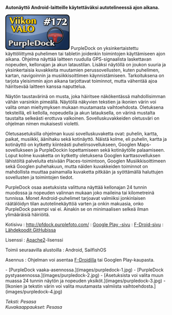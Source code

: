 <!--
Title: PurpleDock
Week: 4x16
Number: 172
Date: 2014/04/13
Pageimage: valo172-purpledock.png
Tags: Android,SailfishOS,Navigointi
-->

**Autonäyttö Android-laitteille käytettäväksi autotelineessä ajon
aikana.**

![](images/valo172-purpledock.png "fig:valo172-purpledock.png") PurpleDock on
yksinkertaistettu käyttöliittymä puhelimen tai tabletin joidenkin
toimintojen käyttämiseen ajon aikana. Ohjelma näyttää laitteen ruudulla
GPS-signaalista laskettavan nopeuden, kellonajan ja akun lataustilan.
Lisäksi näytöllä on joukon suuria ja yksinkertaisia kuvakkeita muutamien
perussovellusten, kuten puhelimen, kartan, navigoinnin ja
musiikkisoittimen käynnistämiseen. Tarkoituksena on tarjota yleisimmin
ajon aikana tarjottavat toiminnot, mutta vähentää ajoa häiritsevää
laitteen kanssa naputtelua.

Näytön taustavärinä on musta, joka häiritsee näkökentässä mahdollisimman
vähän varsinkin pimeällä. Näytöllä näkyvien tekstien ja ikonien värin
voi valita oman mieltymyksen mukaan muutamasta vaihtoehdosta. Oletuksena
teksteillä, eli kellolla, nopeudella ja akun latauksella, on värinä
mustalta taustalta selkeästi erottuva valkoinen. Sovelluskuvakkeiden
oletusväri on ohjelman nimen mukaisesti violetti.

Oletusasetuksilla ohjelman kuusi sovelluskuvaketta ovat: puhelin,
kartta, paikat, musiikki, äänihaku sekä kotinäyttö. Näistä kolme, eli
puhelin, kartta ja kotinäyttö on kytketty kiinteästi
puhelinsovellukseen, Googlen Maps-sovellukseen ja PurpleDockin
lopettamiseen sekä kotinäytölle palaamiseen. Loput kolme kuvaketta on
kytketty oletuksena Googlen karttasovelluksen lähistöltä palveluita
etsivään Places-toimintoon, Googlen Musiikkisoittimeen sekä Googlen
puhehakuun, mutta näiden kuvakkeiden toiminnot on mahdollista muuttaa
painamalla kuvaketta pitkään ja syöttämällä haluttujen sovellusten ja
toimintojen tiedot.

PurpleDock osaa asetuksista valittuna näyttää kellonajan 24 tunnin
muodossa ja nopeuden valinnan mukaan joko maileina tai kilometreinä
tunnissa. Monet Android-puhelimet tarjoavat valmiiksi jonkinlaisen
räätälöidyn tilan autotelinekäyttöä varten ja onkin makuasia, onko
PurpleDock parempi vai ei. Ainakin se on minimaalisen selkeä ilman
ylimääräisiä häiriöitä.

Kotisivu
:   <http://pfdock.purplefoto.com/>
:   [Google Play
    -sivu](https://play.google.com/store/apps/details?id=com.purplefoto.pfdock)
:   [F-Droid-sivu](https://f-droid.org/repository/browse/?fdfilter=purpledock&fdid=com.purplefoto.pfdock)
:   [Lähdekoodit GitHubissa](https://github.com/ehcloninger)

Lisenssi
:   [Apache2](http://directory.fsf.org/wiki/License:Apache2.0)-lisenssi

Toimii seuraavilla alustoilla
:   Android, SailfishOS

Asennus
:   Ohjelman voi asentaa [F-Droidilla](F-Droid "wikilink") tai Googlen
    Play-kaupasta.

<div class="psgallery" markdown="1">
-   [PurpleDock vaaka-asennossa.](images/purpledock-1.jpg)
-   [PurpleDock pystyasennossa.](images/purpledock-2.jpg)
-   [Asetuksista voi valita muun muassa 24 tunnin näytön ja nopeuden
    yksiköt.](images/purpledock-3.jpg)
-   [Ikonien ja tekstin värin voi valita muutamasta valmiista
    vaihtoehdosta.](images/purpledock-4.jpg)
</div>

*Teksti: Pesasa* <br />
*Kuvakaappaukset: Pesasa*

